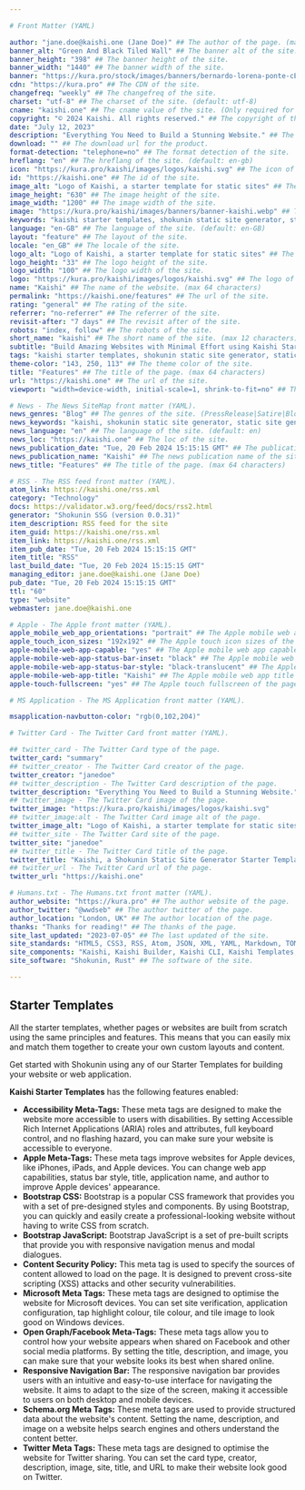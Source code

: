 ```yaml
---

# Front Matter (YAML)

author: "jane.doe@kaishi.one (Jane Doe)" ## The author of the page. (max 64 characters)
banner_alt: "Green And Black Tiled Wall" ## The banner alt of the site.
banner_height: "398" ## The banner height of the site.
banner_width: "1440" ## The banner width of the site.
banner: "https://kura.pro/stock/images/banners/bernardo-lorena-ponte-cEp2Tow6XKk.webp" ## The banner of the site.
cdn: "https://kura.pro" ## The CDN of the site.
changefreq: "weekly" ## The changefreq of the site.
charset: "utf-8" ## The charset of the site. (default: utf-8)
cname: "kaishi.one" ## The cname value of the site. (Only required for the index page.)
copyright: "© 2024 Kaishi. All rights reserved." ## The copyright of the site.
date: "July 12, 2023"
description: "Everything You Need to Build a Stunning Website." ## The description of the site. (max 160 characters)
download: "" ## The download url for the product.
format-detection: "telephone=no" ## The format detection of the site.
hreflang: "en" ## The hreflang of the site. (default: en-gb)
icon: "https://kura.pro/kaishi/images/logos/kaishi.svg" ## The icon of the site in SVG format.
id: "https://kaishi.one" ## The id of the site.
image_alt: "Logo of Kaishi, a starter template for static sites" ## The image alt of the site.
image_height: "630" ## The image height of the site.
image_width: "1200" ## The image width of the site.
image: "https://kura.pro/kaishi/images/banners/banner-kaishi.webp" ## The main image of the site in SVG format.
keywords: "kaishi starter templates, shokunin static site generator, static site generator, starter templates, bootstrap, bootstrap css, bootstrap javascript, content security policy, open graph meta tags, responsive navigation bar, schema.org meta tags" ## The keywords of the site. (max 160 characters)
language: "en-GB" ## The language of the site. (default: en-GB)
layout: "feature" ## The layout of the site.
locale: "en_GB" ## The locale of the site.
logo_alt: "Logo of Kaishi, a starter template for static sites" ## The logo alt of the site.
logo_height: "33" ## The logo height of the site.
logo_width: "100" ## The logo width of the site.
logo: "https://kura.pro/kaishi/images/logos/kaishi.svg" ## The logo of the site in SVG format.
name: "Kaishi" ## The name of the website. (max 64 characters)
permalink: "https://kaishi.one/features" ## The url of the site.
rating: "general" ## The rating of the site.
referrer: "no-referrer" ## The referrer of the site.
revisit-after: "7 days" ## The revisit after of the site.
robots: "index, follow" ## The robots of the site.
short_name: "kaishi" ## The short name of the site. (max 12 characters)
subtitle: "Build Amazing Websites with Minimal Effort using Kaishi Starter Templates" ## The subtitle of the page. (max 64 characters)
tags: "kaishi starter templates, shokunin static site generator, static site generator, starter templates, bootstrap, bootstrap css, bootstrap javascript, content security policy, open graph meta tags, responsive navigation bar, schema.org meta tags" ## The tags of the site. (max 160 characters)
theme-color: "143, 250, 113" ## The theme color of the site.
title: "Features" ## The title of the page. (max 64 characters)
url: "https://kaishi.one" ## The url of the site.
viewport: "width=device-width, initial-scale=1, shrink-to-fit=no" ## The viewport of the site.

# News - The News SiteMap front matter (YAML).
news_genres: "Blog" ## The genres of the site. (PressRelease|Satire|Blog|OpEd|Opinion|UserGenerated)
news_keywords: "kaishi, shokunin static site generator, static site generator, minimalist website template, modern website template, responsive website template, website starter template, freelance creative, startup founder, small business owner, online presence" ## The keywords of the site. (comma separated, max 10 keywords)
news_language: "en" ## The language of the site. (default: en)
news_loc: "https://kaishi.one" ## The loc of the site.
news_publication_date: "Tue, 20 Feb 2024 15:15:15 GMT" ## The publication date of the site.
news_publication_name: "Kaishi" ## The news publication name of the site.
news_title: "Features" ## The title of the page. (max 64 characters)

# RSS - The RSS feed front matter (YAML).
atom_link: https://kaishi.one/rss.xml
category: "Technology"
docs: https://validator.w3.org/feed/docs/rss2.html
generator: "Shokunin SSG (version 0.0.31)"
item_description: RSS feed for the site
item_guid: https://kaishi.one/rss.xml
item_link: https://kaishi.one/rss.xml
item_pub_date: "Tue, 20 Feb 2024 15:15:15 GMT"
item_title: "RSS"
last_build_date: "Tue, 20 Feb 2024 15:15:15 GMT"
managing_editor: jane.doe@kaishi.one (Jane Doe)
pub_date: "Tue, 20 Feb 2024 15:15:15 GMT"
ttl: "60"
type: "website"
webmaster: jane.doe@kaishi.one

# Apple - The Apple front matter (YAML).
apple_mobile_web_app_orientations: "portrait" ## The Apple mobile web app orientations of the page.
apple_touch_icon_sizes: "192x192" ## The Apple touch icon sizes of the page.
apple-mobile-web-app-capable: "yes" ## The Apple mobile web app capable of the page.
apple-mobile-web-app-status-bar-inset: "black" ## The Apple mobile web app status bar inset of the page.
apple-mobile-web-app-status-bar-style: "black-translucent" ## The Apple mobile web app status bar style of the page.
apple-mobile-web-app-title: "Kaishi" ## The Apple mobile web app title of the page.
apple-touch-fullscreen: "yes" ## The Apple touch fullscreen of the page.

# MS Application - The MS Application front matter (YAML).

msapplication-navbutton-color: "rgb(0,102,204)"

# Twitter Card - The Twitter Card front matter (YAML).

## twitter_card - The Twitter Card type of the page.
twitter_card: "summary"
## twitter_creator - The Twitter Card creator of the page.
twitter_creator: "janedoe"
## twitter_description - The Twitter Card description of the page.
twitter_description: "Everything You Need to Build a Stunning Website."
## twitter_image - The Twitter Card image of the page.
twitter_image: "https://kura.pro/kaishi/images/logos/kaishi.svg"
## twitter_image:alt - The Twitter Card image alt of the page.
twitter_image_alt: "Logo of Kaishi, a starter template for static sites"
## twitter_site - The Twitter Card site of the page.
twitter_site: "janedoe"
## twitter_title - The Twitter Card title of the page.
twitter_title: "Kaishi, a Shokunin Static Site Generator Starter Template"
## twitter_url - The Twitter Card url of the page.
twitter_url: "https://kaishi.one"

# Humans.txt - The Humans.txt front matter (YAML).
author_website: "https://kura.pro" ## The author website of the page.
author_twitter: "@wwdseb" ## The author twitter of the page.
author_location: "London, UK" ## The author location of the page.
thanks: "Thanks for reading!" ## The thanks of the page.
site_last_updated: "2023-07-05" ## The last updated of the site.
site_standards: "HTML5, CSS3, RSS, Atom, JSON, XML, YAML, Markdown, TOML" ## The standards of the site.
site_components: "Kaishi, Kaishi Builder, Kaishi CLI, Kaishi Templates, Kaishi Themes" ## The components of the site.
site_software: "Shokunin, Rust" ## The software of the site.

---
```



## Starter Templates

All the starter templates, whether pages or websites are built from scratch
using the same principles and features. This means that you can easily mix and
match them together to create your own custom layouts and content.

Get started with Shokunin using any of our Starter Templates for building
your website or web application.

**Kaishi Starter Templates** has the following features enabled:

- **Accessibility Meta-Tags:** These meta tags are designed to make the website more accessible to users with disabilities. By setting Accessible Rich Internet Applications (ARIA) roles and attributes, full keyboard control, and no flashing hazard, you can make sure your website is accessible to everyone.
- **Apple Meta-Tags:** These meta tags improve websites for Apple devices, like iPhones, iPads, and Apple devices. You can change web app capabilities, status bar style, title, application name, and author to improve Apple devices' appearance.
- **Bootstrap CSS:** Bootstrap is a popular CSS framework that provides you with a set of pre-designed styles and components. By using Bootstrap, you can quickly and easily create a professional-looking website without having to write CSS from scratch.
- **Bootstrap JavaScript:** Bootstrap JavaScript is a set of pre-built scripts that provide you with responsive navigation menus and modal dialogues.
- **Content Security Policy:** This meta tag is used to specify the sources of content allowed to load on the page. It is designed to prevent cross-site scripting (XSS) attacks and other security vulnerabilities.
- **Microsoft Meta Tags:** These meta tags are designed to optimise the website for Microsoft devices. You can set site verification, application configuration, tap highlight colour, tile colour, and tile image to look good on Windows devices.
- **Open Graph/Facebook Meta-Tags:** These meta tags allow you to control how your website appears when shared on Facebook and other social media platforms. By setting the title, description, and image, you can make sure that your website looks its best when shared online.
- **Responsive Navigation Bar:** The responsive navigation bar provides users with an intuitive and easy-to-use interface for navigating the website. It aims to adapt to the size of the screen, making it accessible to users on both desktop and mobile devices.
- **Schema.org Meta Tags:** These meta tags are used to provide structured data about the website's content. Setting the name, description, and image on a website helps search engines and others understand the content better.
- **Twitter Meta Tags:** These meta tags are designed to optimise the website for Twitter sharing. You can set the card type, creator, description, image, site, title, and URL to make their website look good on Twitter.
